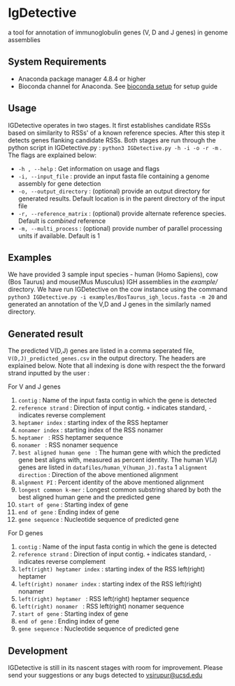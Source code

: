 # IgDetective
a tool for annotation of immunoglobulin genes (V, D and J genes) in genome assemblies

## System Requirements
* Anaconda package manager 4.8.4 or higher
* Bioconda channel for Anaconda. See [bioconda setup](https://bioconda.github.io/user/install.html#install-conda) for setup guide

## Usage

IGDetective operates in two stages. It first establishes candidate RSSs based on similarity to RSSs' of a known reference species. After this step it detects genes flanking candidate RSSs. Both stages are run through the python script in IGDetective.py :  `python3 IGDetective.py -h -i -o -r -m` . The flags are explained below:

* `-h , --help` : Get information on usage and flags
* `-i, --input_file` : provide an input fasta file containing a genome assembly for gene detection
* `-o, --output_directory` : (optional) provide an output directory for generated results. Default location is in the parent directory of the input file
* `-r, --reference_matrix` : (optional) provide alternate reference species. Default is *combined* reference
* `-m, --multi_process` : (optional) provide number of parallel processing units if available. Default is 1

## Examples

We have provided 3 sample input species - human (Homo Sapiens), cow (Bos Taurus) and mouse(Mus Musculus) IGH assemblies  in the *example/* directory. We have run IGDetective on the cow instance using the command `python3 IGDetective.py -i examples/BosTaurus_igh_locus.fasta -m 20` and generated an annotation of the V,D and J genes in the similarly named directory. 

## Generated result

The predicted V(D,J) genes are listed in a comma seperated file, `V(D,J)_predicted_genes.csv`  in the output directory. 
The headers are explained below. Note that all indexing is done with respect the the forward strand inputted by the user : 

For V and J genes
1. `contig` : Name of the input fasta contig in which the gene is detected
1. `reference strand` : Direction of input contig. `+` indicates standard, `-` indicates reverse complement
1. `heptamer index` : starting index of the RSS heptamer
1. `nonamer index` : starting index of the RSS nonamer
1. `heptamer ` :  RSS heptamer sequence
1. `nonamer ` :  RSS nonamer sequence
1. `best aligned human gene ` :  The human gene with which the predicted gene best aligns with, measured as percent identity. The human V(J) genes are listed in `datafiles/human_V(human_J).fasta`
1 `alignment direction` : Direction of the above mentioned alignment
1. `algnment PI` : Percent identity of the above mentioned alignment
1. `longest common k-mer` : Longest common substring shared by both the best aligned human gene and the predicted gene
1. `start of gene` : Starting index of gene
1. `end of gene` : Ending index of gene
1. `gene sequence` : Nucleotide sequence of predicted gene

For D genes
1. `contig` : Name of the input fasta contig in which the gene is detected
1. `reference strand` : Direction of input contig. `+` indicates standard, `-` indicates reverse complement
1. `left(right) heptamer index` : starting index of the RSS left(right) heptamer
1. `left(right) nonamer index` : starting index of the RSS left(right) nonamer
1. `left(right) heptamer ` :  RSS left(right) heptamer sequence
1. `left(right) nonamer ` :  RSS left(right) nonamer sequence
1. `start of gene` : Starting index of gene
1. `end of gene` : Ending index of gene
1. `gene sequence` : Nucleotide sequence of predicted gene

## Development

IGDetective is still in its nascent stages with room for improvement. Please send your suggestions or any bugs detected to vsirupur@ucsd.edu
